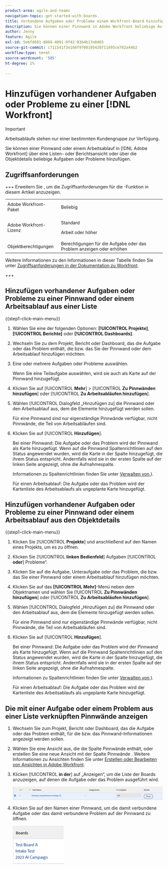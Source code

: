 ```yaml
---
product-area: agile-and-teams
navigation-topic: get-started-with-boards
title: Vorhandene Aufgaben oder Probleme einem Workfront-Board hinzufügen
description: Sie können einer Pinnwand in Adobe Workfront beliebige Aufgaben oder Probleme aus einer Listen- oder Berichtsansicht hinzufügen.
author: Jenny
feature: Agile
exl-id: 5e6fd681-8068-4091-9f42-0364b17e0465
source-git-commit: c711541f3e166f9700195420711d95ce782a44b2
workflow-type: tm+mt
source-wordcount: '585'
ht-degree: 1%

---
```


# Hinzufügen vorhandener Aufgaben oder Probleme zu einer [!DNL Workfront]

>[!IMPORTANT]
>
>Arbeitsabläufe stehen nur einer bestimmten Kundengruppe zur Verfügung.

Sie können einer Pinnwand oder einem Arbeitsablauf in [!DNL Adobe Workfront] über eine Listen- oder Berichtsansicht oder über die Objektdetails beliebige Aufgaben oder Probleme hinzufügen.

## Zugriffsanforderungen

+++ Erweitern Sie , um die Zugriffsanforderungen für die -Funktion in diesem Artikel anzuzeigen.

<table style="table-layout:auto">
 <col>
 <col>
 <tbody>
  <tr>
   <td role="rowheader">Adobe Workfront-Paket</td>
   <td> <p>Beliebig</p> </td>
  </tr>
  <tr>
   <td role="rowheader">Adobe Workfront-Lizenz</td>
   <td>
   <p>Standard</p> 
   <p>Arbeit oder höher</p>
   </td>
  </tr>
  <tr>
   <td role="rowheader">Objektberechtigungen</td>
   <td>Berechtigungen für die Aufgabe oder das Problem anzeigen oder erhöhen </td>
  </tr>
 </tbody>
</table>

Weitere Informationen zu den Informationen in dieser Tabelle finden Sie unter [Zugriffsanforderungen in der Dokumentation zu Workfront](/help/quicksilver/administration-and-setup/add-users/access-levels-and-object-permissions/access-level-requirements-in-documentation.md).

+++

## Hinzufügen vorhandener Aufgaben oder Probleme zu einer Pinnwand oder einem Arbeitsablauf aus einer Liste

{{step1-click-main-menu}}

1. Wählen Sie eine der folgenden Optionen: **[!UICONTROL Projekte]**, **[!UICONTROL Berichte]** oder **[!UICONTROL Dashboards]**.
1. Wechseln Sie zu dem Projekt, Bericht oder Dashboard, das die Aufgabe oder das Problem enthält, die bzw. das Sie der Pinnwand oder dem Arbeitsablauf hinzufügen möchten.
1. Eine oder mehrere Aufgaben oder Probleme auswählen.

   Wenn Sie eine Teilaufgabe auswählen, wird sie auch als Karte auf der Pinnwand hinzugefügt.

1. Klicken Sie auf [!UICONTROL **Mehr**] > [!UICONTROL **Zu Pinnwänden hinzufügen**] oder [!UICONTROL **Zu Arbeitsabläufen hinzufügen**].
1. Wählen [!UICONTROL  Dialogfeld „Hinzufügen zu] die Pinnwand oder den Arbeitsablauf aus, dem die Elemente hinzugefügt werden sollen.

   Für eine Pinnwand sind nur eigenständige Pinnwände verfügbar, nicht Pinnwände, die Teil von Arbeitsabläufen sind.

1. Klicken Sie auf [!UICONTROL **Hinzufügen**].

   Bei einer Pinnwand: Die Aufgabe oder das Problem wird der Pinnwand als Karte hinzugefügt. Wenn auf die Pinnwand Spaltenrichtlinien auf den Status angewendet wurden, wird die Karte in der Spalte hinzugefügt, die ihrem Status entspricht. Andernfalls wird sie in der ersten Spalte auf der linken Seite angezeigt, ohne die Aufnahmespalte.

   Informationen zu Spaltenrichtlinien finden Sie unter [Verwalten von ](/help/quicksilver/agile/get-started-with-boards/manage-board-columns.md)).

   Für einen Arbeitsablauf: Die Aufgabe oder das Problem wird der Kartenliste des Arbeitsablaufs als ungeplante Karte hinzugefügt.

## Hinzufügen vorhandener Aufgaben oder Probleme zu einer Pinnwand oder einem Arbeitsablauf aus den Objektdetails

{{step1-click-main-menu}}

1. Klicken Sie [!UICONTROL **Projekte**] und anschließend auf den Namen eines Projekts, um es zu öffnen.
1. Klicken Sie [!UICONTROL **linken Bedienfeld**] Aufgaben [!UICONTROL **oder**] Probleme“.
1. Klicken Sie auf die Aufgabe, Unteraufgabe oder das Problem, die bzw. das Sie einer Pinnwand oder einem Arbeitsablauf hinzufügen möchten.
1. Klicken Sie auf das **[!UICONTROL Mehr]**-Menü neben dem Objektnamen und wählen Sie [!UICONTROL **Zu Pinnwänden hinzufügen**] oder [!UICONTROL **Zu Arbeitsabläufen hinzufügen**].
1. Wählen [!UICONTROL  Dialogfeld „Hinzufügen zu] die Pinnwand oder den Arbeitsablauf aus, dem die Elemente hinzugefügt werden sollen.

   Für eine Pinnwand sind nur eigenständige Pinnwände verfügbar, nicht Pinnwände, die Teil von Arbeitsabläufen sind.

1. Klicken Sie auf [!UICONTROL **Hinzufügen**].

   Bei einer Pinnwand: Die Aufgabe oder das Problem wird der Pinnwand als Karte hinzugefügt. Wenn auf die Pinnwand Spaltenrichtlinien auf den Status angewendet wurden, wird die Karte in der Spalte hinzugefügt, die ihrem Status entspricht. Andernfalls wird sie in der ersten Spalte auf der linken Seite angezeigt, ohne die Aufnahmespalte.

   Informationen zu Spaltenrichtlinien finden Sie unter [Verwalten von ](/help/quicksilver/agile/get-started-with-boards/manage-board-columns.md)).

   Für einen Arbeitsablauf: Die Aufgabe oder das Problem wird der Kartenliste des Arbeitsablaufs als ungeplante Karte hinzugefügt.

## Die mit einer Aufgabe oder einem Problem aus einer Liste verknüpften Pinnwände anzeigen

1. Wechseln Sie zum Projekt, Bericht oder Dashboard, das die Aufgabe oder das Problem enthält, für die bzw. das Pinnwand-Informationen angezeigt werden sollen.
1. Wählen Sie eine Ansicht aus, die die Spalte Pinnwände enthält, oder erstellen Sie eine neue Ansicht mit der Spalte Pinnwände .
Weitere Informationen zu Ansichten finden Sie unter [Erstellen oder Bearbeiten von Ansichten in Adobe Workfront](/help/quicksilver/reports-and-dashboards/reports/reporting-elements/create-edit-views.md).
1. Klicken [!UICONTROL **in der**] auf „Anzeigen“, um die Liste der Boards anzuzeigen, auf denen die Aufgabe oder das Problem ausgeführt wird.

   ![Pinnwände in Spalte anzeigen](assets/show-boards-in-column.png)

1. Klicken Sie auf den Namen einer Pinnwand, um die damit verbundene Aufgabe oder das damit verbundene Problem auf der Pinnwand zu öffnen.

   ![Pinnwand auswählen](assets/select-board-in-column.png)

